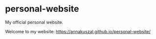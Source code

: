 # personal-website
My official personal website.

Welcome to my website:
https://annakuszal.github.io/personal-website/
